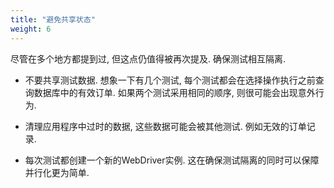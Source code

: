 ```yaml
---
title: "避免共享状态"
weight: 6
---
```


尽管在多个地方都提到过, 但这点仍值得被再次提及. 确保测试相互隔离.

* 不要共享测试数据. 想象一下有几个测试, 每个测试都会在选择操作执行之前查询数据库中的有效订单. 如果两个测试采用相同的顺序, 则很可能会出现意外行为.

* 清理应用程序中过时的数据, 这些数据可能会被其他测试. 例如无效的订单记录.

* 每次测试都创建一个新的WebDriver实例. 这在确保测试隔离的同时可以保障并行化更为简单.
